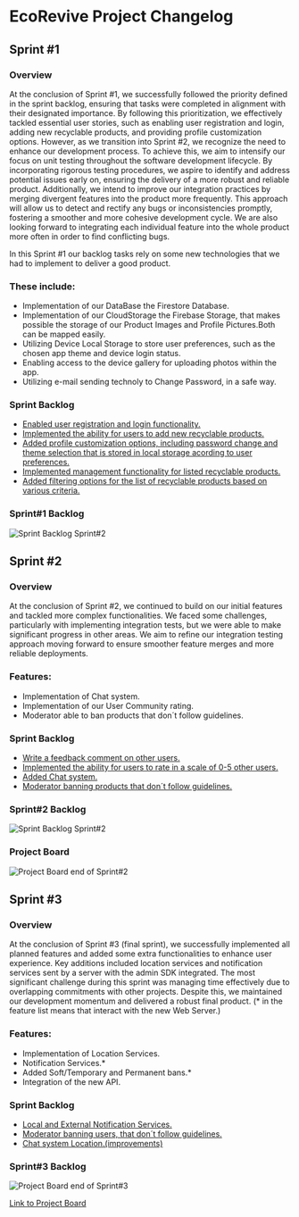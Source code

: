 # EcoRevive Project Changelog

## Sprint #1

### Overview
At the conclusion of Sprint #1, we successfully followed the priority defined in the sprint backlog, ensuring that tasks were completed in alignment with their designated importance. By following this prioritization, we effectively tackled essential user stories, such as enabling user registration and login, adding new recyclable products, and providing profile customization options. However, as we transition into Sprint #2, we recognize the need to enhance our development process. To achieve this, we aim to intensify our focus on unit testing throughout the software development lifecycle. By incorporating rigorous testing procedures, we aspire to identify and address potential issues early on, ensuring the delivery of a more robust and reliable product. Additionally, we intend to improve our integration practices by merging divergent features into the product more frequently. This approach will allow us to detect and rectify any bugs or inconsistencies promptly, fostering a smoother and more cohesive development cycle. We are also looking forward to integrating each individual feature into the whole product more often in order to find conflicting bugs.

In this Sprint #1 our backlog tasks rely on some new technologies that we had to implement to deliver a good product.

### These include:
- Implementation of our DataBase the Firestore Database.
- Implementation of our CloudStorage the Firebase Storage, that makes possible the storage of our Product Images and Profile Pictures.Both can be mapped easily.
- Utilizing Device Local Storage to store user preferences, such as the chosen app theme and device login status.
- Enabling access to the device gallery for uploading photos within the app.
- Utilizing e-mail sending technoly to Change Password, in a safe way.

### Sprint Backlog
- [Enabled user registration and login functionality.](https://github.com/FEUP-LEIC-ES-2023-24/2leic12T3/issues/5)
- [Implemented the ability for users to add new recyclable products.](https://github.com/FEUP-LEIC-ES-2023-24/2leic12T3/issues/2)
- [Added profile customization options, including password change and theme selection that is stored in local storage acording to user preferences.](https://github.com/FEUP-LEIC-ES-2023-24/2leic12T3/issues/6)
- [Implemented management functionality for listed recyclable products.](https://github.com/FEUP-LEIC-ES-2023-24/2leic12T3/issues/3)
- [Added filtering options for the list of recyclable products based on various criteria.](https://github.com/FEUP-LEIC-ES-2023-24/2leic12T3/issues/4)

### Sprint#1 Backlog
![Sprint Backlog Sprint#2](docs/diagrams/sprint1_backlog.png)

## Sprint #2

### Overview
At the conclusion of Sprint #2, we continued to build on our initial features and tackled more complex functionalities. We faced some challenges, particularly with implementing integration tests, but we were able to make significant progress in other areas. We aim to refine our integration testing approach moving forward to ensure smoother feature merges and more reliable deployments.

### Features:
- Implementation of Chat system.
- Implementation of our User Community rating.
- Moderator able to ban products that don´t follow guidelines.

### Sprint Backlog
- [Write a feedback comment on other users.](https://github.com/FEUP-LEIC-ES-2023-24/2leic12T3/issues/16)
- [Implemented the ability for users to rate in a scale of 0-5 other users.](https://github.com/FEUP-LEIC-ES-2023-24/2leic12T3/issues/17)
- [Added Chat system.](https://github.com/FEUP-LEIC-ES-2023-24/2leic12T3/issues/18)
- [Moderator banning products that don´t follow guidelines.](https://github.com/FEUP-LEIC-ES-2023-24/2leic12T3/issues/24)

### Sprint#2 Backlog
![Sprint Backlog Sprint#2](docs/diagrams/sprint2_backlog.png)

### Project Board
![Project Board end of Sprint#2](docs/diagrams/project_board_sprint2.png)

## Sprint #3

### Overview
At the conclusion of Sprint #3 (final sprint), we successfully implemented all planned features and added some extra functionalities to enhance user experience. Key additions included location services and notification services sent by a server with the admin SDK integrated. The most significant challenge during this sprint was managing time effectively due to overlapping commitments with other projects. Despite this, we maintained our development momentum and delivered a robust final product.
(* in the feature list means that interact with the new Web Server.)
### Features:
- Implementation of Location Services.
- Notification Services.*
- Added Soft/Temporary and Permanent bans.*
- Integration of the new API.


### Sprint Backlog
- [Local and External Notification Services.](https://github.com/FEUP-LEIC-ES-2023-24/2leic12T3/issues/25)
- [Moderator banning users, that don´t follow guidelines.](https://github.com/FEUP-LEIC-ES-2023-24/2leic12T3/issues/15)
- [Chat system Location.(improvements)](https://github.com/FEUP-LEIC-ES-2023-24/2leic12T3/issues/18)


### Sprint#3 Backlog
![Project Board end of Sprint#3](docs/diagrams/project_board_sprint3.png)


[Link to Project Board](https://github.com/orgs/FEUP-LEIC-ES-2023-24/projects/43/)
